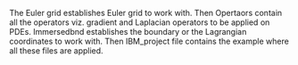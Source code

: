 The Euler grid establishes Euler grid to work with. Then Opertaors contain all the operators viz. gradient and Laplacian operators to be applied on PDEs. Immersedbnd establishes the boundary or the Lagrangian coordinates to work with. Then IBM_project file contains the example where all these files are applied. 
